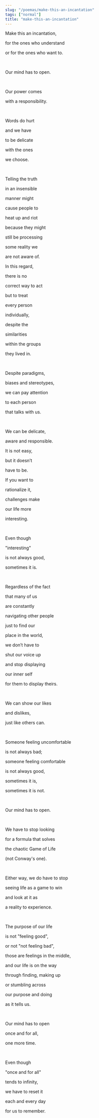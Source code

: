 ```yaml
---
slug: "/poemas/make-this-an-incantation"
tags: ["normal"]
title: "make-this-an-incantation"
---
```

Make this an incantation,

for the ones who understand

or for the ones who want to.

&nbsp;

Our mind has to open.

&nbsp;

Our power comes

with a responsibility.

&nbsp;

Words do hurt

and we have

to be delicate

with the ones

we choose.

&nbsp;

Telling the truth

in an insensible

manner might

cause people to

heat up and riot

because they might

still be processing

some reality we

are not aware of.

In this regard,

there is no

correct way to act

but to treat

every person

individually,

despite the

similarities

within the groups

they lived in.

&nbsp;

Despite paradigms,

biases and stereotypes,

we can pay attention

to each person

that talks with us.

&nbsp;

We can be delicate,

aware and responsible.

It is not easy,

but it doesn’t

have to be.

If you want to

rationalize it,

challenges make

our life more

interesting.

&nbsp;

Even though

"interesting"

is not always good,

sometimes it is.

&nbsp;

Regardless of the fact

that many of us

are constantly

navigating other people

just to find our

place in the world,

we don’t have to

shut our voice up

and stop displaying

our inner self

for them to display theirs.

&nbsp;

We can show our likes

and dislikes,

just like others can.

&nbsp;

Someone feeling uncomfortable

is not always bad;

someone feeling comfortable

is not always good,

sometimes it is,

sometimes it is not.

&nbsp;

Our mind has to open.

&nbsp;

We have to stop looking

for a formula that solves

the chaotic Game of Life

(not Conway's one).

&nbsp;

Either way, we do have to stop

seeing life as a game to win

and look at it as

a reality to experience.

&nbsp;

The purpose of our life

is not "feeling good",

or not "not feeling bad",

those are feelings in the middle,

and our life is on the way

through finding, making up

or stumbling across

our purpose and doing

as it tells us.

&nbsp;

Our mind has to open

once and for all,

one more time.

&nbsp;

Even though

"once and for all"

tends to infinity,

we have to reset it

each and every day

for us to remember.